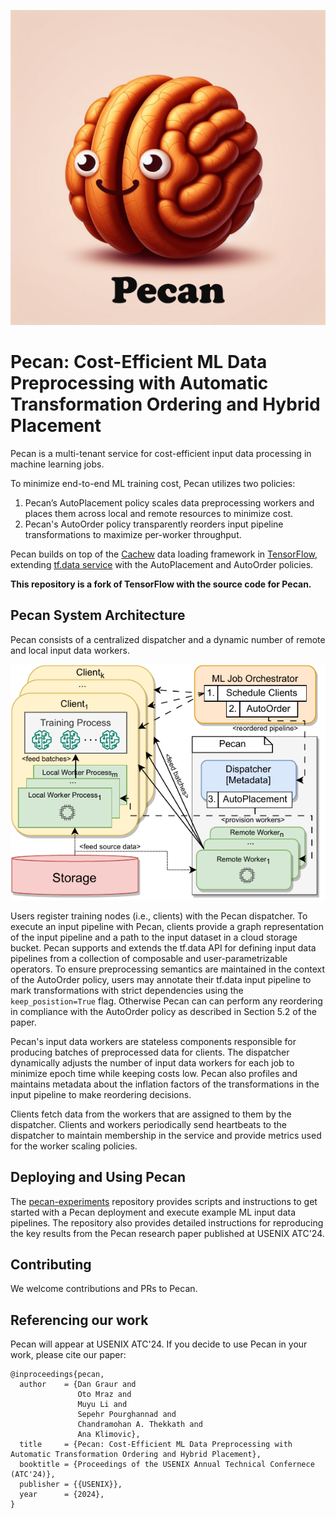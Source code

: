<p align="center">
  <img src="docs/figures/pecan_logo.png" />
</p>

# Pecan: Cost-Efficient ML Data Preprocessing with Automatic Transformation Ordering and Hybrid Placement

Pecan is a multi-tenant service for cost-efficient input data processing in machine learning jobs. 

To minimize end-to-end ML training cost, Pecan utilizes two policies: 
1) Pecan’s AutoPlacement policy scales data preprocessing workers and places them across local and remote resources to minimize cost.
2) Pecan's AutoOrder policy transparently reorders input pipeline transformations to maximize per-worker throughput.

Pecan builds on top of the [Cachew](https://www.usenix.org/system/files/atc22-graur.pdf) data loading framework in [TensorFlow](https://github.com/tensorflow/tensorflow), extending [tf.data service](https://www.tensorflow.org/api_docs/python/tf/data/experimental/service) with the AutoPlacement and AutoOrder policies. 

**This repository is a fork of TensorFlow with the source code for Pecan.**


## Pecan System Architecture

Pecan consists of a centralized dispatcher and a dynamic number of remote and local input data workers.

<p align="center">
  <img src="docs/figures/pecan_system_diagram.drawio.png" />
</p>

Users register training nodes (i.e., clients) with the Pecan dispatcher. To execute an input pipeline with Pecan, clients provide a graph representation of the input pipeline and a path to the input dataset in a cloud storage bucket. Pecan supports and extends the tf.data API for defining input data pipelines from a collection of composable and user-parametrizable operators. To ensure preprocessing semantics are maintained in the context of the AutoOrder policy, users may annotate their tf.data input pipeline to mark transformations with strict dependencies using the `keep_posistion=True` flag. Otherwise Pecan can can perform any reordering in compliance with the AutoOrder policy as described in Section 5.2 of the paper.

Pecan's input data workers are stateless components responsible for producing batches of preprocessed data for clients. The dispatcher dynamically adjusts the number of input data workers for each job to minimize epoch time while keeping costs low. Pecan also profiles and maintains metadata about the inflation factors of the transformations in the input pipeline to make reordering decisions.

Clients fetch data from the workers that are assigned to them by the dispatcher. Clients and workers periodically send heartbeats to the dispatcher to maintain membership in the service and provide metrics used for the worker scaling policies.

## Deploying and Using Pecan

The [pecan-experiments](https://github.com/eth-easl/pecan-experiments) repository provides scripts and instructions to get started with a Pecan deployment and execute example ML input data pipelines. The repository also provides detailed instructions for reproducing the key results from the Pecan research paper published at USENIX ATC'24. 

## Contributing

We welcome contributions and PRs to Pecan.
 
## Referencing our work

Pecan will appear at USENIX ATC'24. If you decide to use Pecan in your work, please cite our paper: 

```
@inproceedings{pecan,
  author    = {Dan Graur and
               Oto Mraz and
               Muyu Li and
               Sepehr Pourghannad and
               Chandramohan A. Thekkath and
               Ana Klimovic},
  title     = {Pecan: Cost-Efficient ML Data Preprocessing with Automatic Transformation Ordering and Hybrid Placement},
  booktitle = {Proceedings of the USENIX Annual Technical Confernece (ATC'24)},
  publisher = {{USENIX}},
  year      = {2024},
}
```

